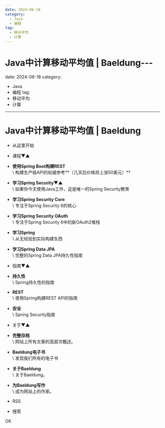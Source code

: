 ```yaml
---
date: 2024-06-18
category:
  - Java
  - 编程
tag:
  - 移动平均
  - 计算
---
```

# Java中计算移动平均值 | Baeldung---
date: 2024-06-18
category:
  - Java
  - 编程
tag:
  - 移动平均
  - 计算
---
# Java中计算移动平均值 | Baeldung

- 从这里开始
- 课程▼▲

- **使用Spring Boot构建REST**\
  \ 构建生产级API的权威参考**（几天后价格将上涨50美元）**
- **学习Spring Security▼▲**\
  \ 如果你今天使用Java工作，这是唯一的Spring Security教育
- **学习Spring Security Core**\
  \ 专注于Spring Security 6的核心
- **学习Spring Security OAuth**\
  \ 专注于Spring Security 6中的新OAuth2堆栈
- **学习Spring**\
  \ 从无经验到实际构建东西
- **学习Spring Data JPA**\
  \ 完整的Spring Data JPA持久性指南

- 指南▼▲

- **持久性**\
  \ Spring持久性的指南
- **REST**\
  \ 使用Spring构建REST API的指南
- **安全**\
  \ Spring Security指南

- 关于▼▲

- **完整存档**\
  \ 网站上所有文章的高层次概述。
- **Baeldung电子书**\
  \ 发现我们所有的电子书
- **关于Baeldung**\
  \ 关于Baeldung。
- **为Baeldung写作**\
  \ 成为网站上的作家。

- RSS
- 搜索

OK